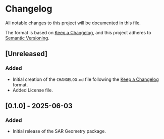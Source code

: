 # Changelog

All notable changes to this project will be documented in this file.

The format is based on [Keep a Changelog](https://keepachangelog.com/en/1.1.0/),
and this project adheres to [Semantic Versioning](https://semver.org/spec/v2.0.0.html).

## [Unreleased]
### Added
- Initial creation of the `CHANGELOG.md` file following the [Keep a Changelog](https://keepachangelog.com/en/1.1.0/) format.
- Added License file.

## [0.1.0] - 2025-06-03
### Added
- Initial release of the SAR Geometry package.
